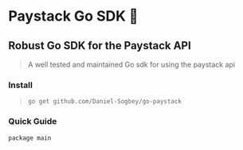 # Paystack Go SDK 🥤

## Robust Go SDK for the Paystack API
> A well tested and maintained Go sdk for using the paystack api

### Install
> `go get github.com/Daniel-Sogbey/go-paystack`

### Quick Guide
> 
 `package main`